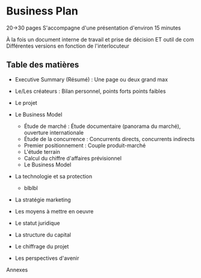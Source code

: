 # Business Plan
20->30 pages
S'accompagne d'une présentation d'environ 15 minutes

À la fois un document interne de travail et prise de décision ET outil de com
Différentes versions en fonction de l'interlocuteur

## Table des matières
* Executive Summary (Résumé) : Une page ou deux grand max
* Le/Les créateurs : Bilan personnel, points forts points faibles
* Le projet
* Le Business Model
    * Étude de marché : Étude documentaire (panorama du marché), ouverture internationale
    * Étude de la concurrence : Concurrents directs, concurrents indirects
    * Premier positionnement : Couple produit-marché
    * L'étude terrain
    * Calcul du chiffre d'affaires prévisionnel
    * Le Business Model
* La technologie et sa protection
    * blblbl
* La stratégie marketing
* Les moyens à mettre en oeuvre

* Le statut juridique
* La structure du capital
* Le chiffrage du projet
* Les perspectives d'avenir

Annexes
